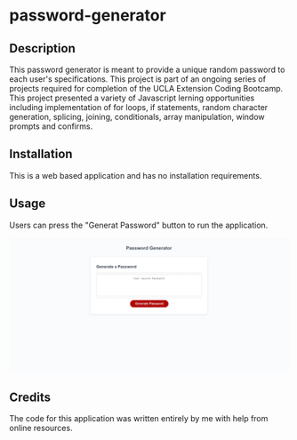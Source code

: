 # password-generator

## Description

This password generator is meant to provide a unique random password to each user's specifications. 
This project is part of an ongoing series of projects required for completion of the UCLA Extension Coding Bootcamp.
This project presented a variety of Javascript lerning opportunities including implementation of for loops, if statements, random character generation, splicing, joining, conditionals, array manipulation, window prompts and confirms.

## Installation

This is a web based application and has no installation requirements. 

## Usage

Users can press the "Generat Password" button to run the application.

![password generator app screenshot](/screenshot.PNG)

## Credits
The code for this application was written entirely by me with help from online resources. 
